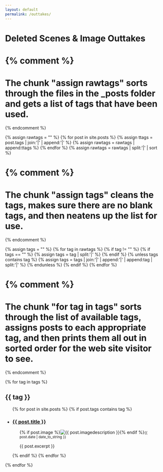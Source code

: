 ```yaml
---
layout: default
permalink: /outtakes/
---
```


# Deleted Scenes & Image Outtakes

{% comment %}
=======================
The chunk "assign rawtags" sorts through the files in the _posts folder and gets a list of tags that have been used.
=======================
{% endcomment %}

{% assign rawtags = "" %}
{% for post in site.posts %}
{% assign ttags = post.tags | join:'|' | append:'|' %}
{% assign rawtags = rawtags | append:ttags %}
{% endfor %}
{% assign rawtags = rawtags | split:'|' | sort %}


{% comment %}
=======================
The chunk "assign tags" cleans the tags, makes sure there are no blank tags, and then neatens up the list for use.
=======================
{% endcomment %}

{% assign tags = "" %}
{% for tag in rawtags %}
{% if tag != "" %}
{% if tags == "" %}
{% assign tags = tag | split:'|' %}
{% endif %}
{% unless tags contains tag %}
{% assign tags = tags | join:'|' | append:'|' | append:tag | split:'|' %}
{% endunless %}
{% endif %}
{% endfor %}


{% comment %}
=======================
The chunk "for tag in tags" sorts through the list of available tags, assigns posts to each appropriate tag, and then prints them all out in sorted order for the web site visitor to see.
=======================
{% endcomment %}

{% for tag in tags %}
<h2 id="{{ tag | slugify }}">{{ tag }}</h2>
<ul class=outtakes>
{% for post in site.posts %}
{% if post.tags contains tag %}
<li>
<h3><a href="{{ post.url }}">{{ post.title }}</a></h3>
<ul>{% if post.image %}<img src="{{ site.url }}{{ post.image }}" alt="{{ post.imagedescription }}">{% endif %}<small>{{ post.date | date_to_string }}</small><p>{{ post.excerpt }}</p></ul>
</li>
{% endif %}
{% endfor %}
</ul>
{% endfor %}
